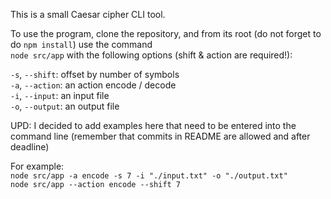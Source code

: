 This is a small Caesar cipher CLI tool.

To use the program, clone the repository, and from its root (do not forget to do ``npm install``)  use the command  
``node src/app`` with the following options (shift & action are required!):

``-s``, ``--shift``: offset by number of symbols  
``-a``, ``--action``: an action encode / decode  
``-i``, ``--input``: an input file  
``-o``, ``--output``: an output file  

UPD: I decided to add examples here that need to be entered into the command line (remember that commits in README are allowed and after deadline)  

For example:  
``node src/app -a encode -s 7 -i "./input.txt" -o "./output.txt"``  
``node src/app --action encode --shift 7``
